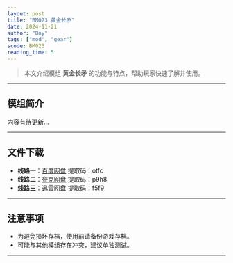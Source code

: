 ```yaml
---
layout: post
title: "BM023 黄金长矛"
date: 2024-11-21
author: "Bny"
tags: ["mod", "gear"]
scode: BM023
reading_time: 5
---
```


> 本文介绍模组 **黄金长矛** 的功能与特点，帮助玩家快速了解并使用。

---

## 模组简介

内容有待更新...

---


## 文件下载
- **线路一**：[百度网盘](https://pan.baidu.com/s/1WoOuChtMdrbj2-TuKSy1zA?pwd=otfc)  提取码：otfc  
- **线路二**：[夸克网盘](https://pan.quark.cn/s/1f3d1b686f0e?pwd=p9h8)  提取码：p9h8  
- **线路三**：[迅雷网盘](https://pan.xunlei.com/s/VOCCb_LbQNZoOrhJ3-A82eqmA1?pwd=f5f9)  提取码：f5f9  

---

## 注意事项
- 为避免损坏存档，使用前请备份游戏存档。
- 可能与其他模组存在冲突，建议单独测试。

---

